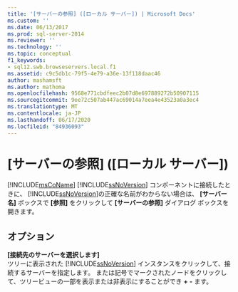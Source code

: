 ```yaml
---
title: '[サーバーの参照] ([ローカル サーバー]) | Microsoft Docs'
ms.custom: ''
ms.date: 06/13/2017
ms.prod: sql-server-2014
ms.reviewer: ''
ms.technology: ''
ms.topic: conceptual
f1_keywords:
- sql12.swb.browseservers.local.f1
ms.assetid: c9c5db1c-79f5-4e79-a36e-13f118daac46
author: mashamsft
ms.author: mathoma
ms.openlocfilehash: 9568e771cbdfeec2b07d8e697889272b50907115
ms.sourcegitcommit: 9ee72c507ab447ac69014a7eea4e43523a0a3ec4
ms.translationtype: MT
ms.contentlocale: ja-JP
ms.lasthandoff: 06/17/2020
ms.locfileid: "84936093"
---
```

# <a name="browse-for-servers-local-servers"></a>[サーバーの参照] ([ローカル サーバー])
  [!INCLUDE[msCoName](../includes/msconame-md.md)] [!INCLUDE[ssNoVersion](../includes/ssnoversion-md.md)] コンポーネントに接続したときに、 [!INCLUDE[ssNoVersion](../includes/ssnoversion-md.md)]の正確な名前がわからない場合は、 **[サーバー名]** ボックスで **[参照]** をクリックして **[サーバーの参照]** ダイアログ ボックスを開きます。  
  
## <a name="options"></a>オプション  
 **[接続先のサーバーを選択します]**  
 ツリーに表示された [!INCLUDE[ssNoVersion](../includes/ssnoversion-md.md)] インスタンスをクリックして、接続するサーバーを指定します。 または記号でマークされたノードをクリックして、ツリービューの一部を表示または非表示にすることができ **+** **-** ます。  
  
  
